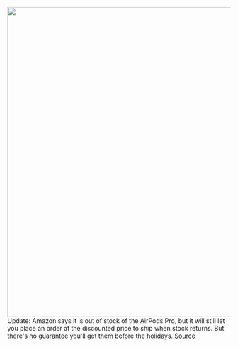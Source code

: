 <img src='https://cdn.vox-cdn.com/thumbor/AnhzH7Gyr7E410sPcL0DLsIE4Ng=/0x0:2040x1360/1200x800/filters:focal(857x517:1183x843)/cdn.vox-cdn.com/uploads/chorus_image/image/67984810/akrales_191030_3763_0471.0.jpg' width='700px' /><br/>
Update: Amazon says it is out of stock of the AirPods Pro, but it will still let you place an order at the discounted price to ship when stock returns. But there's no guarantee you'll get them before the holidays.
<a href='https://www.theverge.com/good-deals/2020/11/25/21719200/apple-airpods-pros-black-friday-deal-sale-walmart'> Source <a/>